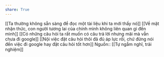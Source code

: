 ```yaml
---
share: True
---
```

[[Ta thường không sẵn sàng để đọc một tài liệu khi ta mới thấy nó]]
[[Về mặt nhận thức, con người tương lai của chính mình không liên quan gì đến mình]]
[[Có những câu hỏi ta rất muốn có câu trả lời nhưng mãi mà vẫn chưa đi google]]
[[Nội việc đặt câu hỏi thôi đã đủ áp lực rồi, chứ đừng nói đến việc đi google hay đặt câu hỏi tốt hơn]]
Nguồn:: [[Tự ngẫm nghĩ, trải nghiệm]]

